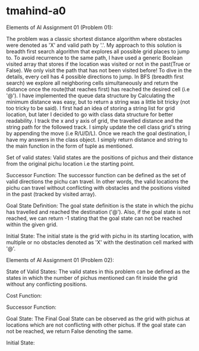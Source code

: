 # tmahind-a0
Elements of AI Assignment 01 (Problem 01):

The problem was a classic shortest distance algorithm where obstacles were denoted as 'X' and valid path by '.'.
My approach to this solution is breadth first search algorithm that explores all possible grid places to jump to.
To avoid recurrence to the same path, I have used a generic Boolean visited array that stores if the location was visited or not in the past(True or False). 
We only visit the path that has not been visited before!
To dive in the details, every cell has 4 possible directions to jump. In BFS (breadth first search) we explore all neighboring cells simultaneously and return the distance once the route(that reaches first) has reached the desired cell (i.e '@').
I have implemented the queue data structure by 
Calculating the minimum distance was easy, but to return a string was a little bit tricky (not too tricky to be said). 
I first had an idea of storing a string list for grid location, but later I decided to go with class data structure for better readability.
I track the x and y axis of grid, the travelled distance and the string path for the followed track. I simply update the cell class grid's string by appending the move (i.e R/U/D/L). Once we reach the goal destination, I have my answers in the class object. I simply return distance and string to the main function in the form of tuple as mentioned. 

Set of valid states: 
Valid states are the positions of pichus and their distance from the original pichu location i.e the starting point.

Successor Function: 
The successor function can be defined as the set of valid directions the pichu can travel. In other words, the valid locations the pichu can travel without conflicting with obstacles and the positions visited in the past (tracked by visited array).

Goal State Definition:
The goal state definition is the state in which the pichu has travelled and reached the destination ('@'). Also, if the goal state is not reached, we can return -1 stating that the goal state can not be reached within the given grid.

Initial State:
The initial state is the grid with pichu in its starting location, with multiple or no obstacles denoted as 'X' with the destination cell marked with '@'.



Elements of AI Assignment 01 (Problem 02):

State of Valid States: 
The valid states in this problem can be defined as the states in which the number of pichus mentioned can fit inside the grid without any conflicting positions.

Cost Function: 

Successor Function:

Goal State:
The Final Goal State can be observed as the grid with pichus at locations which are not conflicting with other pichus. If the goal state can not be reached, we return False denoting the same.

Initial State:





